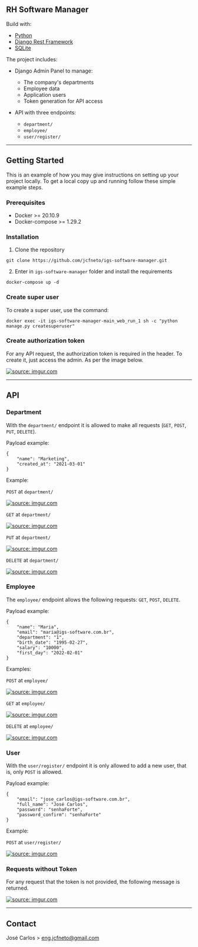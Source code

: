 ## RH Software Manager

Build with:

- [Python](https://www.python.org/)
- [Django Rest Framework](https://www.django-rest-framework.org/)
- [SQLite](https://www.sqlite.org/index.html)

The project includes:

- Django Admin Panel to manage:
   - The company's departments
   - Employee data
   - Application users
   - Token generation for API access


- API with three endpoints:
  - `department/`
  - `employee/`
  - `user/register/` 

---
## Getting Started

This is an example of how you may give instructions on setting up your project locally. 
To get a local copy up and running follow these simple example steps.

### Prerequisites

- Docker >= 20.10.9
- Docker-compose >= 1.29.2

### Installation

1. Clone the repository
```
git clone https://github.com/jcfneto/igs-software-manager.git
```

2. Enter in `igs-software-manager` folder and install the requirements
```
docker-compose up -d
```

### Create super user

To create a super user, use the command:

```
docker exec -it igs-software-manager-main_web_run_1 sh -c "python manage.py createsuperuser"
```

### Create authorization token

For any API request, the authorization token is required in the header. To create it, 
just access the admin. As per the image below.

<a href="https://imgur.com/7jWefWe"><img src="https://i.imgur.com/7jWefWe.png" title="source: imgur.com" /></a>

---

## API

### Department

With the `department/` endpoint it is allowed to make all requests (`GET`, `POST`, `PUT`, `DELETE`).

Payload example:

```
{
	"name": "Marketing",
	"created_at": "2021-03-01"
}
```

Example:

`POST` at `department/`

<a href="https://imgur.com/HO4zlDl"><img src="https://i.imgur.com/HO4zlDl.jpg" title="source: imgur.com" /></a>

`GET` at `department/`

<a href="https://imgur.com/gmpDuxO"><img src="https://i.imgur.com/gmpDuxO.jpg" title="source: imgur.com" /></a>

`PUT` at `department/`

<a href="https://imgur.com/YxOtXJ5"><img src="https://i.imgur.com/YxOtXJ5.jpg" title="source: imgur.com" /></a>

`DELETE` at `department/`

<a href="https://imgur.com/RykiIEw"><img src="https://i.imgur.com/RykiIEw.jpg" title="source: imgur.com" /></a>


### Employee

The `employee/` endpoint allows the following requests: `GET`, `POST`, `DELETE`.

Payload example:

```
{
	"name": "Maria",
	"email": "maria@igs-software.com.br",
	"department": "1",
	"birth_date": "1995-02-27",
	"salary": "10000",
	"first_day": "2022-02-01"
}
```

Examples:

`POST` at `employee/`

<a href="https://imgur.com/yc5r895"><img src="https://i.imgur.com/yc5r895.jpg" title="source: imgur.com" /></a>

`GET` at `employee/`

<a href="https://imgur.com/Wma6HtO"><img src="https://i.imgur.com/Wma6HtO.jpg" title="source: imgur.com" /></a>

`DELETE` at `employee/`

<a href="https://imgur.com/TKvicf7"><img src="https://i.imgur.com/TKvicf7.jpg" title="source: imgur.com" /></a>

### User

With the `user/register/` endpoint it is only allowed to add a new user, that is, 
only `POST` is allowed.

Payload example:

```
{
	"email": "jose_carlos@igs-software.com.br",
	"full_name": "José Carlos",
	"password": "senhaForte",
	"password_confirm": "senhaForte"
}
```

Example:

`POST` at `user/register/`

<a href="https://imgur.com/0GdMgNC"><img src="https://i.imgur.com/0GdMgNC.jpg" title="source: imgur.com" /></a>

### Requests without Token

For any request that the token is not provided, the following message is returned.

<a href="https://imgur.com/T16PJaU"><img src="https://i.imgur.com/T16PJaU.jpg" title="source: imgur.com" /></a>

---
## Contact
José Carlos > eng.jcfneto@gmail.com
